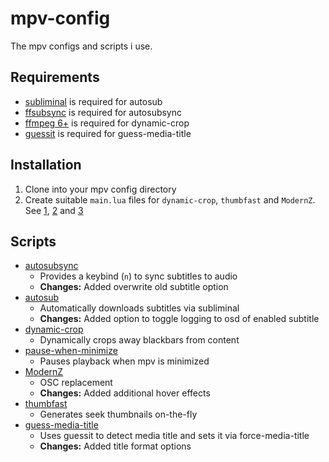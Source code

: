 # mpv-config

The mpv configs and scripts i use.

## Requirements

- [subliminal](https://github.com/Diaoul/subliminal) is required for autosub
- [ffsubsync](https://github.com/smacke/ffsubsync) is required for autosubsync
- [ffmpeg 6+](https://ffmpeg.org/) is required for dynamic-crop
- [guessit](https://github.com/guessit-io/guessit) is required for guess-media-title

## Installation

1. Clone into your mpv config directory
2. Create suitable `main.lua` files for `dynamic-crop`, `thumbfast` and `ModernZ`. See [1](https://github.com/Ashyni/mpv-scripts/pull/27), [2](https://github.com/po5/thumbfast/pull/136) and [3](https://github.com/Samillion/ModernZ/issues/133)

## Scripts

- [autosubsync](https://github.com/joaquintorres/autosubsync-mpv)
  - Provides a keybind (`n`) to sync subtitles to audio
  - **Changes:** Added overwrite old subtitle option
- [autosub](https://github.com/davidde/mpv-autosub)
  - Automatically downloads subtitles via subliminal
  - **Changes:** Added option to toggle logging to osd of enabled subtitle
- [dynamic-crop](https://github.com/Ashyni/mpv-scripts)
  - Dynamically crops away blackbars from content
- [pause-when-minimize](https://github.com/mpv-player/mpv/blob/master/TOOLS/lua/pause-when-minimize.lua)
  - Pauses playback when mpv is minimized
- [ModernZ](https://github.com/Samillion/ModernZ)
  - OSC replacement
  - **Changes:** Added additional hover effects
- [thumbfast](https://github.com/po5/thumbfast)
  - Generates seek thumbnails on-the-fly
- [guess-media-title](https://github.com/zenwarr/mpv-config/blob/master/scripts/guess-media-title.lua)
  - Uses guessit to detect media title and sets it via force-media-title
  - **Changes:** Added title format options
